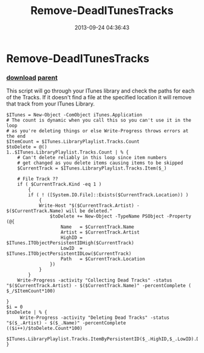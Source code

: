 ﻿---
pid:            4486
parent:         595
children:       
poster:         John Clark
title:          Remove-DeadITunesTracks
date:           2013-09-24 04:36:43
description:    This script will go through your ITunes library and check the paths for each of the Tracks. If it doesn't find a file at the specified location it will remove that track from your ITunes Library. 
format:         posh
---

# Remove-DeadITunesTracks

### [download](4486.ps1) [parent](595.md) 

This script will go through your ITunes library and check the paths for each of the Tracks. If it doesn't find a file at the specified location it will remove that track from your ITunes Library. 

```posh
$ITunes = New-Object -ComObject iTunes.Application
# The count is dynamic when you call this so you can't use it in the loop
# as you're deleting things or else Write-Progress throws errors at the end
$ItemCount = $ITunes.LibraryPlaylist.Tracks.Count 
$toDelete = @()
1..$ITunes.LibraryPlaylist.Tracks.Count | % {
    # Can't delete reliably in this loop since item numbers
    # get changed as you delete items causing items to be skipped
	$CurrentTrack = $ITunes.LibraryPlaylist.Tracks.Item($_)

	# File Track ??
	if ( $CurrentTrack.Kind -eq 1 )
		{
		if ( ! ([System.IO.File]::Exists($CurrentTrack.Location)) ) 
			{
			Write-Host "$($CurrentTrack.Artist) - $($CurrentTrack.Name) will be deleted."
			    $toDelete += New-Object -TypeName PSObject -Property (@{
                    Name   = $CurrentTrack.Name
                    Artist = $CurrentTrack.Artist
                    HighID = $ITunes.ITObjectPersistentIDHigh($CurrentTrack)
                    LowID  = $ITunes.ITObjectPersistentIDLow($CurrentTrack)
                    Path   = $CurrentTrack.Location
                })
			}
		}
	Write-Progress -activity "Collecting Dead Tracks" -status "$($CurrentTrack.Artist) - $($CurrentTrack.Name)" -percentComplete ( $_/$ItemCount*100)

}
$i = 0
$toDelete | % {
     Write-Progress -activity "Deleting Dead Tracks" -status "$($_.Artist) - $($_.Name)" -percentComplete (($i++)/$toDelete.Count*100)
     $ITunes.LibraryPlaylist.Tracks.ItemByPersistentID($_.HighID,$_.LowID).Delete()
}
```
